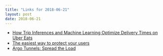 ```yaml
---
title: "Links for 2018-06-21"
layout: post
date: 2018-06-21
---
```


* [How Trip Inferences and Machine Learning Optimize Delivery Times on Uber Eats](https://eng.uber.com/uber-eats-trip-optimization/)
* [The easiest way to protect your users](https://castle.io)
* [Argo Tunnels: Spread the Load](https://blog.cloudflare.com/argo-tunnels-spread-the-load/)
